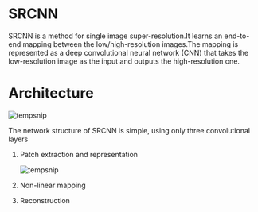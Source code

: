 # SRCNN

SRCNN is a method for single image super-resolution.It learns an end-to-end mapping between the low/high-resolution images.The mapping is represented as a deep convolutional neural network (CNN) that takes the low-resolution image as the input and outputs the high-resolution one.

# Architecture
![tempsnip](https://github.com/TONY19950506/SRCNN/assets/110157487/ea51051e-3819-455f-b9b6-929fcf43db07)

The network structure of SRCNN is simple, using only three convolutional layers
1. Patch extraction and representation

   ![tempsnip](https://github.com/TONY19950506/SRCNN/assets/110157487/ee7489a8-2278-42c9-8dc7-6dedf70b0777)

3. Non-linear mapping
4. Reconstruction
